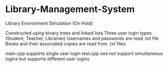 # Library-Management-System
Library Environment Simulation (On Hold)

Constructed using binary trees and linked lists
Three user login types (Student, Teacher, Librarian)
Usernames and passwords are read .txt file
Books and their associated copies are read from .txt files

main.cpp supports single user login
test.cpp oes not support simultaneous logins but supports different user logins
